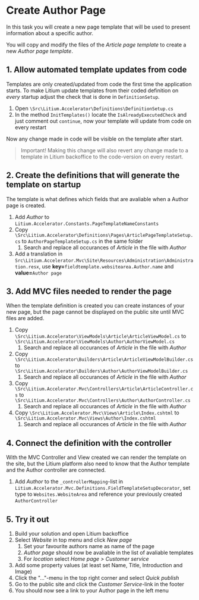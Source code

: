 # Create Author Page

In this task you will create a new page template that will be used to present information about a specific author.

You will copy and modify the files of the _Article page template_ to create a new _Author page template_.

## 1. Allow automated template updates from code

Templates are only created/updated from code the first time the application starts. To make Litium update templates from their coded definition on _every_ startup adjust the check that is done in `DefinitionSetup`.

1. Open `\Src\Litium.Accelerator\Definitions\DefinitionSetup.cs`
1. In the method `InitTemplates()` locate the `IsAlreadyExecutedCheck` and just comment out `continue`, now your template will update from code on every restart

Now any change made in code will be visible on the template after start.

> Important! Making this change will also revert any change made to a template in Litium backoffice to the code-version on every restart.

## 2. Create the definitions that will generate the template on startup

The template is what defines which fields that are avaliable when a Author page is created.

1. Add _Author_ to `Litium.Accelerator.Constants.PageTemplateNameConstants`
1. Copy `\Src\Litium.Accelerator\Definitions\Pages\ArticlePageTemplateSetup.cs` to `AuthorPageTemplateSetup.cs` in the same folder
    1. Search and replace all occurances of _Article_ in the file with _Author_
1. Add a translation in `Src\Litium.Accelerator.Mvc\Site\Resources\Administration\Administration.resx`, use **key=**`fieldtemplate.websitearea.Author.name` and **value=**`Author page`

## 3. Add MVC files needed to render the page

When the template definition is created you can create instances of your new page, but the page cannot be displayed on the public site until MVC files are added.

1. Copy `\Src\Litium.Accelerator\ViewModels\Article\ArticleViewModel.cs` to `\Src\Litium.Accelerator\ViewModels\Author\AuthorViewModel.cs`
    1. Search and replace all occurances of _Article_ in the file with _Author_
1. Copy `\Src\Litium.Accelerator\Builders\Article\ArticleViewModelBuilder.cs` to `\Src\Litium.Accelerator\Builders\Author\AuthorViewModelBuilder.cs`
    1. Search and replace all occurances of _Article_ in the file with _Author_
1. Copy `\Src\Litium.Accelerator.Mvc\Controllers\Article\ArticleController.cs` to `\Src\Litium.Accelerator.Mvc\Controllers\Author\AuthorController.cs`
    1. Search and replace all occurances of _Article_ in the file with _Author_
1. Copy `\Src\Litium.Accelerator.Mvc\Views\Article\Index.cshtml` to `\Src\Litium.Accelerator.Mvc\Views\Author\Index.cshtml`
    1. Search and replace all occurances of _Article_ in the file with _Author_

## 4. Connect the definition with the controller

With the MVC Controller and View created we can render the template on the site, but the Litium platform also need to know that the Author template and the Author controller are connected.

1. Add _Author_ to the `_controllerMapping`-list in `Litium.Accelerator.Mvc.Definitions.FieldTemplateSetupDecorator`, set type to `Websites.WebsiteArea` and reference your previously created `AuthorController` 

## 5. Try it out

1. Build your solution and open Litium backoffice
1. Select _Website_ in top menu and click _New page_
    1. Set your favourite authors name as name of the page
    1. _Author page_ should now be avaliable in the list of avaliable templates
    1. For _location_ select _Home page > Customer service_
1. Add some property values (at least set Name, Title, Introduction and Image)
1. Click the "..."-menu in the top right corner and select _Quick publish_
1. Go to the public site and click the _Customer Service_-link in the footer
1. You should now see a link to your Author page in the left menu
